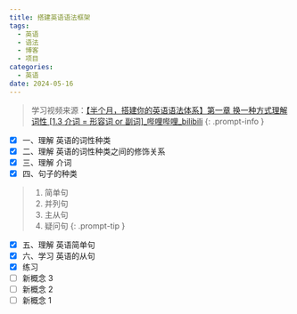 ```yaml
---
title: 搭建英语语法框架
tags:
  - 英语
  - 语法
  - 博客
  - 项目
categories:
  - 英语
date: 2024-05-16
---
```


> 学习视频来源：[【半个月，搭建你的英语语法体系】第一章 换一种方式理解词性 [1.3 介词 = 形容词 or 副词]_哔哩哔哩_bilibili](https://www.bilibili.com/video/BV17u4y1k76A/?spm_id_from=pageDriver&vd_source=0af1c24ddc35c7aa9dc1b8f267d33df7)
{: .prompt-info }

- [x] 一、理解 英语的词性种类
- [x] 二、理解 英语的词性种类之间的修饰关系
- [x] 三、理解 介词
- [x] 四、句子的种类

> 1. 简单句
> 2. 并列句
> 3. 主从句
> 4. 疑问句
{: .prompt-tip }

- [x] 五、理解 英语简单句
- [x] 六、学习 英语的从句
- [x] 练习
- [ ] 新概念 3
- [ ] 新概念 2
- [ ] 新概念 1
